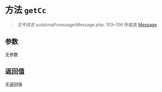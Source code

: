 # 方法 `getCc`

> *文件信息* suda\mail\message\Message.php: 103~106
> 所属类 [Message](../Message.md)




## 参数


无参数


## 返回值

无返回值
